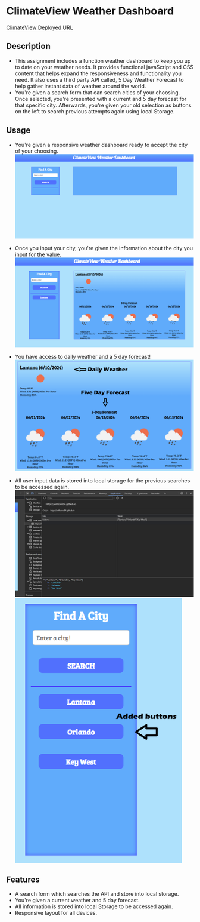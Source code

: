# ClimateView Weather Dashboard

[ClimateView Deployed URL](https://willzovo94.github.io/ClimateView-Weather-Dashboard/)



## Description 
- This assignment includes a function weather dashboard to keep you up to date on your weather needs. It provides functional javaScript and CSS content that helps expand the responsiveness and functionality you need. It also uses a third party API called, 5 Day Weather Forecast to help gather instant data of weather around the world.
- You're given a search form that can search cities of your choosing. Once selected, you're presented with a current and 5 day forecast for that specific city. Afterwards, you're given your old selection as buttons on the left to search previous attempts again using local Storage.

## Usage
- You're given a responsive weather dashboard ready to accept the city of your choosing.
![Main Page](/assets/images/climateView-1.png)

- Once you input your city, you're given the information about the city you input for the value.
![Search results](/assets/images/climateView-2.png)

- You have access to daily weather and a 5 day forecast!
![The type of information](/assets/images/climateView-3.png)

- All user input data is stored into local storage for the previous searches to be accessed again.
![Local Storage](/assets/images/climateView-4.png)
![Previous Searches](/assets/images/climateView-5.png)


## Features
- A search form which searches the API and store into local storage.
- You're given a current weather and 5 day forecast.
- All information is stored into local Storage to be accessed again.
- Responsive layout for all devices. 
